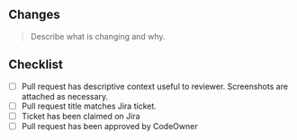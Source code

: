## Changes

> Describe what is changing and why.

## Checklist

- [ ] Pull request has descriptive context useful to reviewer. Screenshots are attached as necessary.
- [ ] Pull request title matches Jira ticket.
- [ ] Ticket has been claimed on Jira
- [ ] Pull request has been approved by CodeOwner
